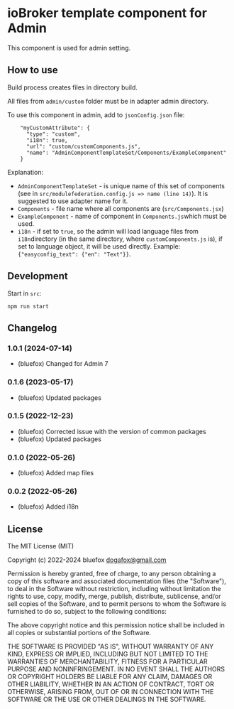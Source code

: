# ioBroker template component for Admin
This component is used for admin setting.

## How to use
Build process creates files in directory build.

All files from `admin/custom` folder must be in adapter admin directory. 

To use this component in admin, add to `jsonConfig.json` file:
```
    "myCustomAttribute": {
      "type": "custom",
      "i18n": true,
      "url": "custom/customComponents.js",
      "name": "AdminComponentTemplateSet/Components/ExampleComponent"
    }
```

Explanation: 
- `AdminComponentTemplateSet` - is unique name of this set of components (see in `src/modulefederation.config.js => name (line 14)`). It is suggested to use adapter name for it. 
- `Components` - file name where all components are (`src/Components.jsx`)
- `ExampleComponent` - name of component in `Components.js`which must be used.
- `i18n` - if set to `true`, so the admin will load language files from `i18n`directory (in the same directory, where `customComponents.js` is), if set to language object, it will be used directly. Example: `{"easyconfig_text": {"en": "Text"}}`.

## Development
Start in `src`:

`npm run start` 

<!--
	### **WORK IN PROGRESS**
-->
## Changelog
### 1.0.1 (2024-07-14)
* (bluefox) Changed for Admin 7

### 0.1.6 (2023-05-17)
* (bluefox) Updated packages

### 0.1.5 (2022-12-23)
* (bluefox) Corrected issue with the version of common packages
* (bluefox) Updated packages

### 0.1.0 (2022-05-26)
* (bluefox) Added map files

### 0.0.2 (2022-05-26)
* (bluefox) Added i18n

## License
The MIT License (MIT)

Copyright (c) 2022-2024 bluefox <dogafox@gmail.com>

Permission is hereby granted, free of charge, to any person obtaining a copy
of this software and associated documentation files (the "Software"), to deal
in the Software without restriction, including without limitation the rights
to use, copy, modify, merge, publish, distribute, sublicense, and/or sell
copies of the Software, and to permit persons to whom the Software is
furnished to do so, subject to the following conditions:

The above copyright notice and this permission notice shall be included in
all copies or substantial portions of the Software.

THE SOFTWARE IS PROVIDED "AS IS", WITHOUT WARRANTY OF ANY KIND, EXPRESS OR
IMPLIED, INCLUDING BUT NOT LIMITED TO THE WARRANTIES OF MERCHANTABILITY,
FITNESS FOR A PARTICULAR PURPOSE AND NONINFRINGEMENT. IN NO EVENT SHALL THE
AUTHORS OR COPYRIGHT HOLDERS BE LIABLE FOR ANY CLAIM, DAMAGES OR OTHER
LIABILITY, WHETHER IN AN ACTION OF CONTRACT, TORT OR OTHERWISE, ARISING FROM,
OUT OF OR IN CONNECTION WITH THE SOFTWARE OR THE USE OR OTHER DEALINGS IN
THE SOFTWARE.
